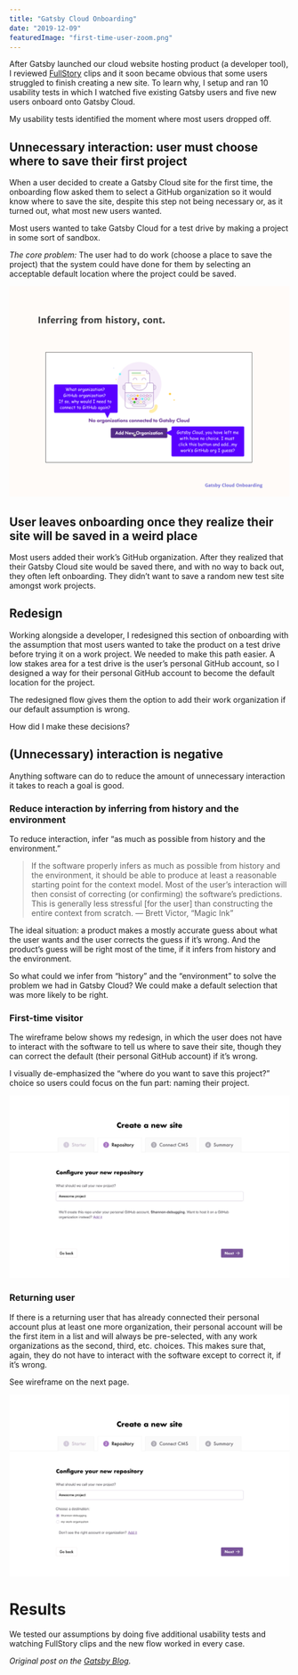 ```yaml
---
title: "Gatsby Cloud Onboarding"
date: "2019-12-09"
featuredImage: "first-time-user-zoom.png"
---
```


After Gatsby launched our cloud website hosting product (a developer tool), I reviewed [FullStory](https://www.fullstory.com/) clips and it soon became obvious that some users struggled to finish creating a new site. To learn why, I setup and ran 10 usability tests in which I watched five existing Gatsby users and five new users onboard onto Gatsby Cloud.

My usability tests identified the moment where most users dropped off.

## Unnecessary interaction: user must choose where to save their first project
When a user decided to create a Gatsby Cloud site for the first time, the onboarding flow asked them to select a GitHub organization so it would know where to save the site, despite this step not being necessary or, as it turned out, what most new users wanted.

Most users wanted to take Gatsby Cloud for a test drive by making a project in some sort of sandbox.

*The core problem:* The user had to do work (choose a place to save the project) that the system could have done for them by selecting an acceptable default location where the project could be saved.

![Users confused when adding organization](2-user-history.png)

## User leaves onboarding once they realize their site will be saved in a weird place
Most users added their work’s GitHub organization. After they realized that their Gatsby Cloud site would be saved there, and with no way to back out, they often left onboarding. They didn’t want to save a random new test site amongst work projects.

## Redesign
Working alongside a developer, I redesigned this section of onboarding with the assumption that most users wanted to take the product on a test drive before trying it on a work project. We needed to make this path easier. A low stakes area for a test drive is the user’s personal GitHub account, so I designed a way for their personal GitHub account to become the default location for the project.

The redesigned flow gives them the option to add their work organization if our default assumption is wrong.

How did I make these decisions?

## (Unnecessary) interaction is negative
Anything software can do to reduce the amount of unnecessary interaction it takes to reach a goal is good.

### Reduce interaction by inferring from history and the environment
To reduce interaction, infer “as much as possible from history and the environment.”

> If the software properly infers as much as possible from history and the environment, it should be able to produce at least a reasonable starting point for the context model. Most of the user’s interaction will then consist of correcting (or confirming) the software’s predictions. This is generally less stressful [for the user] than constructing the entire context from scratch.
— Brett Victor, “Magic Ink”

The ideal situation: a product makes a mostly accurate guess about what the user wants and the user corrects the guess if it’s wrong. And the product’s guess will be right most of the time, if it infers from history and the environment.

So what could we infer from “history” and the “environment” to solve the problem we had in Gatsby Cloud? We could make a default selection that was more likely to be right.

### First-time visitor
The wireframe below shows my redesign, in which the user does not have to interact with the software to tell us where to save their site, though they can correct the default (their personal GitHub account) if it’s wrong.

I visually de-emphasized the “where do you want to save this project?” choice so users could focus on the fun part: naming their project.

![First time user](first-time-user-zoom.png)

### Returning user
If there is a returning user that has already connected their personal account plus at least one more organization, their personal account will be the first item in a list and will always be pre-selected, with any work organizations as the second, third, etc. choices. This makes sure that, again, they do not have to interact with the software except to correct it, if it’s wrong.

See wireframe on the next page.

![Returning user](returning-user-zoom.png)

# Results
We tested our assumptions by doing five additional usability tests and watching FullStory clips and the new flow worked in every case.


_Original post on the [Gatsby Blog](https://www.gatsbyjs.com/blog/2019-12-11-reducing-interaction-cloud)._
